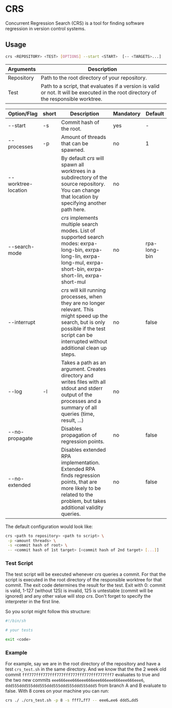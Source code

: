 # CRS

Concurrent Regression Search (CRS) is a tool for finding software regression in version control systems.

## Usage

```sh
crs <REPOSITORY> <TEST> [OPTIONS] --start <START>  [-- <TARGETS>...]
```

|Arguments | Description
| --- | --- |
| Repository | Path to the root directory of your repository. |
| Test | Path to a script, that evaluates if a version is valid or not. It will be executed in the root directory of the responsible worktree. |

| Option/Flag | short | Description | Mandatory | Default
| --- | --- | --- | --- | --- |
|--start | -s | Commit hash of the root. | yes | - |
|--processes | -p | Amount of threads that can be spawned. | no | 1 |
|--worktree-location |  | By default *crs* will spawn all worktrees in a subdirectory of the source repository. You can change that location by specifying another path here.  | no |  |
|--search-mode |   | *crs* implements multiple search modes. List of supported search modes: exrpa-long-bin, exrpa-long-lin, exrpa-long-mul, exrpa-short-bin, exrpa-short-lin, exrpa-short-mul | no | rpa-long-bin |
|--interrupt| | *crs* will kill running processes, when they are no longer relevant. This might speed up the search, but is only possible if the test script can be interrupted without additional clean up steps. | no | false |
|--log| -l | Takes a path as an argument. Creates directory and writes files with all stdout and stderr output of the processes and a summary of all queries (time, result, ...) | no | |
|--no-propagate |   | Disables propagation of regression points.  | no | false |
|--no-extended |   | Disables extended RPA implementation. Extended RPA finds regression points, that are more likely to be related to the problem, but takes additional validity queries. | no | false |

The default configuration would look like:

```sh
crs <path to repository> <path to script> \
 -p <amount threads> \
 -s <commit hash of root> \
 -- <commit hash of 1st target> [<commit hash of 2nd target> [...]]
```

### Test Script

The test script will be executed whenever *crs* queries a commit. For that the
script is executed in the root directory of the responsible worktree for that
commit. The exit code determines the result for the test. Exit with 0: commit is
valid, 1-127 (without 125) is invalid, 125 is untestable (commit will be
ignored) and any other value will stop *crs*. Don't forget to specify the
interpreter in the first line.

So you script might follow this structure:

```sh
#!/bin/sh

# your tests

exit <code>
```

### Example

For example, say we are in the root directory of the repository and have a test
`crs_test.sh` in the same directory. And we know that the the 2 week old commit
`fff777fff777fff777fff777fff777fff777fff7` evaluates to true and the two new commits `eee666eee666eee666eee666eee666eee666eee6`,
`ddd555ddd555ddd555ddd555ddd555ddd555ddd5` from branch A and B evaluate to false. With 8 cores on your machine you can run:

```sh
crs ./ ./crs_test.sh -p 8 -s fff7…ff7 -- eee6…ee6 ddd5…dd5
```
